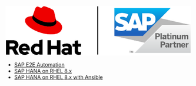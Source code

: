 ![rh-sap-side](img/Logo-Red_Hat-SAP_Platinum-C-Standard-RGB.png)

* [SAP E2E Automation](sap-e2e-ansible/README.md)
* [SAP HANA on RHEL 8.x](sap-hana-rhel8/README.md)
* [SAP HANA on RHEL 8.x with Ansible](sap-hana-rhel8-ansible/README.md)